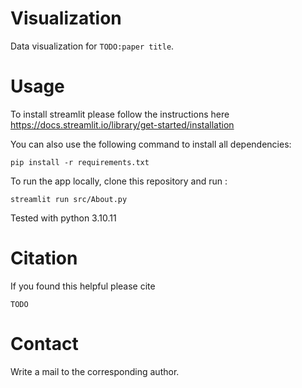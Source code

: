 # Visualization

Data visualization for `TODO:paper title`. </br>


# Usage
To install streamlit please follow the instructions here https://docs.streamlit.io/library/get-started/installation </br>

You can also use the following command to install all dependencies: </br>
```
pip install -r requirements.txt
```

To run the app locally, clone this repository and run : </br>
```
streamlit run src/About.py
```

Tested with python 3.10.11


# Citation
If you found this helpful please cite </br>

```
TODO
```

# Contact

Write a mail to the corresponding author.